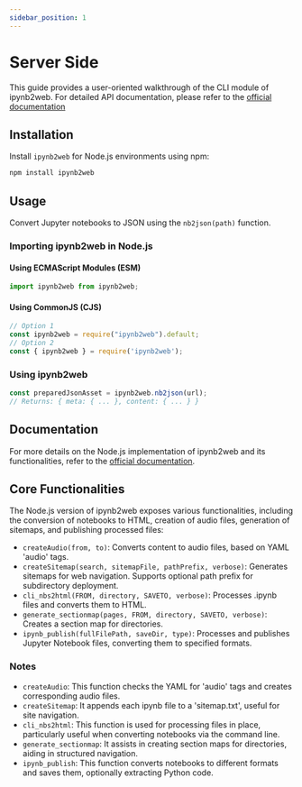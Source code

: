 ```yaml
---
sidebar_position: 1
---
```


# Server Side

This guide provides a user-oriented walkthrough of the CLI module of ipynb2web. For detailed API documentation, please refer to the [official documentation](https://ipynb2web.com/jsdocs/module-Ipynb2web_browser.html)

## Installation

Install `ipynb2web` for Node.js environments using npm:

```bash
npm install ipynb2web
```

## Usage

Convert Jupyter notebooks to JSON using the `nb2json(path)` function.

### Importing ipynb2web in Node.js

#### Using ECMAScript Modules (ESM)

```javascript 
import ipynb2web from ipynb2web;
```

#### Using CommonJS (CJS)

```javascript
// Option 1
const ipynb2web = require("ipynb2web").default;
// Option 2
const { ipynb2web } = require('ipynb2web');
```

### Using ipynb2web

```javascript
const preparedJsonAsset = ipynb2web.nb2json(url);
// Returns: { meta: { ... }, content: { ... } }
```

## Documentation

For more details on the Node.js implementation of ipynb2web and its functionalities, refer to the [official documentation](https://karpatic.github.io/ipynb2web/jsdocs/module-node.html).

## Core Functionalities

The Node.js version of ipynb2web exposes various functionalities, including the conversion of notebooks to HTML, creation of audio files, generation of sitemaps, and publishing processed files:

- `createAudio(from, to)`: Converts content to audio files, based on YAML 'audio' tags.
- `createSitemap(search, sitemapFile, pathPrefix, verbose)`: Generates sitemaps for web navigation. Supports optional path prefix for subdirectory deployment.
- `cli_nbs2html(FROM, directory, SAVETO, verbose)`: Processes .ipynb files and converts them to HTML.
- `generate_sectionmap(pages, FROM, directory, SAVETO, verbose)`: Creates a section map for directories.
- `ipynb_publish(fullFilePath, saveDir, type)`: Processes and publishes Jupyter Notebook files, converting them to specified formats.

### Notes

- `createAudio`: This function checks the YAML for 'audio' tags and creates corresponding audio files.
- `createSitemap`: It appends each ipynb file to a 'sitemap.txt', useful for site navigation.
- `cli_nbs2html`: This function is used for processing files in place, particularly useful when converting notebooks via the command line.
- `generate_sectionmap`: It assists in creating section maps for directories, aiding in structured navigation.
- `ipynb_publish`: This function converts notebooks to different formats and saves them, optionally extracting Python code.
